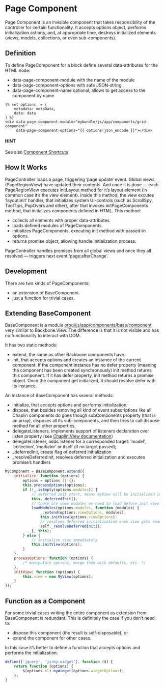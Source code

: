<a id="dev-doc-frontend-page-component"></a>

# Page Component

Page Component is an invisible component that takes responsibility of the controller for certain functionality. It accepts options object, performs initialization actions, and, at appropriate time, destroys initialized elements (views, models, collections, or even sub-components).

## Definition

To define PageComponent for a block define several data-attributes for the HTML node:

- data-page-component-module with the name of the module
- data-page-component-options with safe JSON-string
- data-page-component-name optional, allows to get access to the component by name

```twig
{% set options  = {
    metadata: metaData,
    data: data
} %}
<div data-page-component-module="mybundle/js/app/components/grid-component"
     data-page-component-options="{{ options|json_encode }}"></div>
```

#### HINT
See also [Component Shortcuts](component-shortcuts.md#dev-doc-frontend-component-shortcuts)

## How It Works

PageController loads a page, triggering ‘page:update’ event. Global views (PageRegionView) have updated their contents. And once it is done — each PageRegionView executes initLayout method for it’s layout element (in common case it’s the view element). Inside this method, the view excutes ‘layout:init’ handler, that initializes system UI-controls (such as ScrollSpy, ToolTips, PopOvers and other), after that invokes initPageComponents method, that initializes components defined in HTML. This method:

- collects all elements with proper data-attributes.
- loads defined modules of PageComponents.
- initializes PageComponents, executing init method with passed-in options.
- returns promise object, allowing handle initialization process.

PageController handles promises from all global views and once they all resolved — triggers next event ‘page:afterChange’.

## Development

There are two kinds of PageComponents:

- an extension of BaseComponent.
- just a function for trivial cases.

## Extending BaseComponent

BaseComponent is a module <a href="https://github.com/oroinc/platform/tree/4.2/src/Oro/Bundle/UIBundle/Resources/public/js/app/components/base/component.js" target="_blank">oroui/js/app/components/base/component</a> very similar to Backbone.View. The difference is that it is not visible and has no functionality to interact with DOM.

It has two static methods:

- extend, the same as other Backbone components have.
- init, that accepts options and creates an instance of the current component. If the component instance has no defer property (meaning tha component has been created synchronously) init method returns this component. If it has defer property, init method returns a promise object. Once the component get initialized, it should resolve defer with its instance.

An instance of BaseComponent has several methods:

- initialize, that accepts options and performs initialization;
- dispose, that besides removing all kind of event subscriptions like all Chaplin components do goes though subComponents property (that is an array), disposes all its sub-components, and then tries to call dispose method for all other properties;
- delegateListeners, implements support of listeners declaration over listen property (see <a href="http://docs.chaplinjs.org/chaplin.view.html#toc_5" target="_blank">Chaplin.View documentation</a>)
- delegateListener, adds listener for a corresponded target: ‘model’, ‘collection’, ‘mediator’ or itself (if no target passed);
- \_deferredInit, create flag of deferred initialization
- \_resolveDeferredInit, resolves deferred initialization and executes promise’s handlers

```javascript
MyComponent = BaseComponent.extend({
    initialize: function (options) {
        options = options || {};
        this.processOptions(options);
        if (!_.isEmpty(options.modules)) {
            // deferred init start, means myView will be initialized in async way
            this._deferredInit();
            // there are some modules we need to load before init view
            loadModules(options.modules, function (modules) {
                _.extend(options.viewOptions, modules);
                this.initView(options.viewOptions);
                // resolves deferred initialization once view gets ready
                self._resolveDeferredInit();
            }, this);
        } else {
            // initialize view immediately
            this.initView(options);
        }
    },
    processOptions: function (options) {
        /* manipulate options, merge them with defaults, etc. */
    },
    initView: function (options) {
        this.view = new MyView(options);
    }
});
```

## Function as a Component

For some trivial cases writing the entire component as extension from BaseComponent is redundant. This is definitely the case if you don’t need to:

- dispose this component (the result is self-disposable), or
- extend the component for other cases.

In this case it’s better to define a function that accepts options and performs the initialization:

```javascript
define(['jquery', 'js/my-widget'], function ($) {
    return function (options) {
        $(options.el).myWidget(options.widgetOptions);
    };
}
```

<!-- Frontend -->
